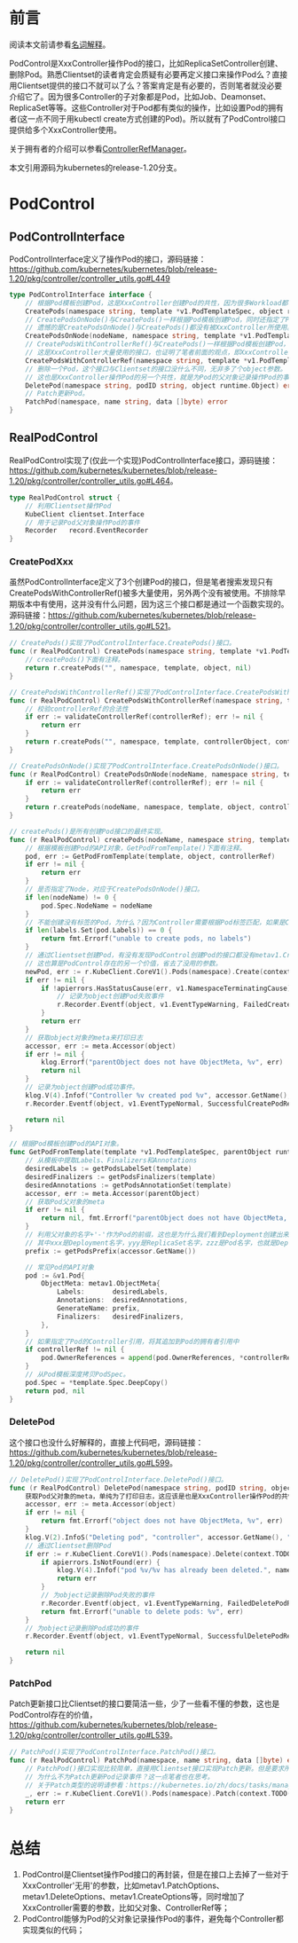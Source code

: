 <!--
 * @Author: jinde.zgm
 * @Date: 2021-03-26 22:05:02
 * @Description: PodControl源码解析
-->

# 前言

阅读本文前请参看[名词解释](./README.md)。

PodControl是XxxController操作Pod的接口，比如ReplicaSetController创建、删除Pod。熟悉Clientset的读者肯定会质疑有必要再定义接口来操作Pod么？直接用Clientset提供的接口不就可以了么？答案肯定是有必要的，否则笔者就没必要介绍它了。因为很多Controller的子对象都是Pod，比如Job、Deamonset、ReplicaSet等等。这些Controller对于Pod都有类似的操作，比如设置Pod的拥有者(这一点不同于用kubectl create方式创建的Pod)。所以就有了PodControl接口提供给多个XxxController使用。

关于拥有者的介绍可以参看[ControllerRefManager](./ControllerRefManager.md)。

本文引用源码为kubernetes的release-1.20分支。

# PodControl

## PodControlInterface

PodControlInterface定义了操作Pod的接口，源码链接：<https://github.com/kubernetes/kubernetes/blob/release-1.20/pkg/controller/controller_utils.go#L449>

```go
type PodControlInterface interface {
    // 根据Pod模板创建Pod，这是XxxController创建Pod的共性，因为很多Workload都有Pod模板。
    CreatePods(namespace string, template *v1.PodTemplateSpec, object runtime.Object) error
    // CreatePodsOnNode()与CreatePods()一样根据Pod模板创建Pod，同时还指定了Pod运行的Node以及拥有者。
    // 遗憾的是CreatePodsOnNode()与CreatePods()都没有被XxxController所使用。
    CreatePodsOnNode(nodeName, namespace string, template *v1.PodTemplateSpec, object runtime.Object, controllerRef *metav1.OwnerReference) error
    // CreatePodsWithControllerRef()与CreatePods()一样根据Pod模板创建Pod，同时指定了拥有者。
    // 这是XxxController大量使用的接口，也证明了笔者前面的观点，即XxxController创建Pod是有共性的。
    CreatePodsWithControllerRef(namespace string, template *v1.PodTemplateSpec, object runtime.Object, controllerRef *metav1.OwnerReference) error
    // 删除一个Pod，这个接口与Clientset的接口没什么不同，无非多了个object参数。
    // 这也是XxxController操作Pod的另一个共性，就是为Pod的父对象记录操作Pod的事件。
    DeletePod(namespace string, podID string, object runtime.Object) error
    // Patch更新Pod。
    PatchPod(namespace, name string, data []byte) error
}
```

## RealPodControl

RealPodControl实现了(仅此一个实现)PodControlInterface接口，源码链接：<https://github.com/kubernetes/kubernetes/blob/release-1.20/pkg/controller/controller_utils.go#L464>。

```go
type RealPodControl struct {
    // 利用Clientset操作Pod
    KubeClient clientset.Interface
    // 用于记录Pod父对象操作Pod的事件
    Recorder   record.EventRecorder
}
```

### CreatePodXxx

虽然PodControlInterface定义了3个创建Pod的接口，但是笔者搜索发现只有CreatePodsWithControllerRef()被多大量使用，另外两个没有被使用。不排除早期版本中有使用，这并没有什么问题，因为这三个接口都是通过一个函数实现的。源码链接：<https://github.com/kubernetes/kubernetes/blob/release-1.20/pkg/controller/controller_utils.go#L521>。

```go
// CreatePods()实现了PodControlInterface.CreatePods()接口。
func (r RealPodControl) CreatePods(namespace string, template *v1.PodTemplateSpec, object runtime.Object) error {
    // createPods()下面有注释。
    return r.createPods("", namespace, template, object, nil)
}

// CreatePodsWithControllerRef()实现了PodControlInterface.CreatePodsWithControllerRef()接口。
func (r RealPodControl) CreatePodsWithControllerRef(namespace string, template *v1.PodTemplateSpec, controllerObject runtime.Object, controllerRef *metav1.OwnerReference) error {
    // 校验controllerRef的合法性
    if err := validateControllerRef(controllerRef); err != nil {
        return err
    }
    return r.createPods("", namespace, template, controllerObject, controllerRef)
}

// CreatePodsOnNode()实现了PodControlInterface.CreatePodsOnNode()接口。
func (r RealPodControl) CreatePodsOnNode(nodeName, namespace string, template *v1.PodTemplateSpec, object runtime.Object, controllerRef *metav1.OwnerReference) error {
    if err := validateControllerRef(controllerRef); err != nil {
        return err
    }
    return r.createPods(nodeName, namespace, template, object, controllerRef)
}

// createPods()是所有创建Pod接口的最终实现。
func (r RealPodControl) createPods(nodeName, namespace string, template *v1.PodTemplateSpec, object runtime.Object, controllerRef *metav1.OwnerReference) error {
    // 根据模板创建Pod的API对象，GetPodFromTemplate()下面有注释。
    pod, err := GetPodFromTemplate(template, object, controllerRef)
    if err != nil {
        return err
    }
    // 是否指定了Node，对应于CreatePodsOnNode()接口。
    if len(nodeName) != 0 {
        pod.Spec.NodeName = nodeName
    }
    // 不能创建没有标签的Pod，为什么？因为Controller需要根据Pod标签匹配，如果是Controller创建的Pod必须都有标签。
    if len(labels.Set(pod.Labels)) == 0 {
        return fmt.Errorf("unable to create pods, no labels")
    }
    // 通过Clientset创建Pod，有没有发现PodControl创建Pod的接口都没有metav1.CreateOptions？
    // 这也算是PodControl存在的另一个价值，省去了没用的参数。
    newPod, err := r.KubeClient.CoreV1().Pods(namespace).Create(context.TODO(), pod, metav1.CreateOptions{})
    if err != nil {
        if !apierrors.HasStatusCause(err, v1.NamespaceTerminatingCause) {
            // 记录为object创建Pod失败事件
            r.Recorder.Eventf(object, v1.EventTypeWarning, FailedCreatePodReason, "Error creating: %v", err)
        }
        return err
    }
    // 获取object对象的meta来打印日志
    accessor, err := meta.Accessor(object)
    if err != nil {
        klog.Errorf("parentObject does not have ObjectMeta, %v", err)
        return nil
    }
    // 记录为object创建Pod成功事件。
    klog.V(4).Infof("Controller %v created pod %v", accessor.GetName(), newPod.Name)
    r.Recorder.Eventf(object, v1.EventTypeNormal, SuccessfulCreatePodReason, "Created pod: %v", newPod.Name)

    return nil
}

// 根据Pod模板创建Pod的API对象。
func GetPodFromTemplate(template *v1.PodTemplateSpec, parentObject runtime.Object, controllerRef *metav1.OwnerReference) (*v1.Pod, error) {
    // 从模板中提取Labels、Finalizers和Annotations
    desiredLabels := getPodsLabelSet(template)
    desiredFinalizers := getPodsFinalizers(template)
    desiredAnnotations := getPodsAnnotationSet(template)
    accessor, err := meta.Accessor(parentObject)
    // 获取Pod父对象的meta
    if err != nil {
        return nil, fmt.Errorf("parentObject does not have ObjectMeta, %v", err)
    }
    // 利用父对象的名字+'-'作为Pod的前缀，这也是为什么我们看到Deployment创建出来的Pod都是xxx-yyy-zzz格式。
    // 其中xxx是Deployment名字，yyy是ReplicaSet名字，zzz是Pod名字，也就是Deployment创建了ReplicatSet，ReplicatSet创建了Pod
    prefix := getPodsPrefix(accessor.GetName())

    // 常见Pod的API对象
    pod := &v1.Pod{
        ObjectMeta: metav1.ObjectMeta{
            Labels:       desiredLabels,
            Annotations:  desiredAnnotations,
            GenerateName: prefix,
            Finalizers:   desiredFinalizers,
        },
    }
    // 如果指定了Pod的Controller引用，将其追加到Pod的拥有者引用中
    if controllerRef != nil {
        pod.OwnerReferences = append(pod.OwnerReferences, *controllerRef)
    }
    // 从Pod模板深度拷贝PodSpec。
    pod.Spec = *template.Spec.DeepCopy()
    return pod, nil
}
```

### DeletePod

这个接口也没什么好解释的，直接上代码吧，源码链接：<https://github.com/kubernetes/kubernetes/blob/release-1.20/pkg/controller/controller_utils.go#L599>。

```go
// DeletePod()实现了PodControlInterface.DeletePod()接口。
func (r RealPodControl) DeletePod(namespace string, podID string, object runtime.Object) error {
    获取Pod父对象的meta，单纯为了打印日志，这应该是也是XxxController操作Pod的共性吧。
    accessor, err := meta.Accessor(object)
    if err != nil {
        return fmt.Errorf("object does not have ObjectMeta, %v", err)
    }
    klog.V(2).InfoS("Deleting pod", "controller", accessor.GetName(), "pod", klog.KRef(namespace, podID))
    // 通过Clientset删除Pod
    if err := r.KubeClient.CoreV1().Pods(namespace).Delete(context.TODO(), podID, metav1.DeleteOptions{}); err != nil {
        if apierrors.IsNotFound(err) {
            klog.V(4).Infof("pod %v/%v has already been deleted.", namespace, podID)
            return err
        }
        // 为object记录删除Pod失败的事件
        r.Recorder.Eventf(object, v1.EventTypeWarning, FailedDeletePodReason, "Error deleting: %v", err)
        return fmt.Errorf("unable to delete pods: %v", err)
    }
    // 为object记录删除Pod成功的事件
    r.Recorder.Eventf(object, v1.EventTypeNormal, SuccessfulDeletePodReason, "Deleted pod: %v", podID)

    return nil
}
```

### PatchPod

Patch更新接口比Clientset的接口要简洁一些，少了一些看不懂的参数，这也是PodControl存在的价值，<https://github.com/kubernetes/kubernetes/blob/release-1.20/pkg/controller/controller_utils.go#L539>。

```go
// PatchPod()实现了PodControlInterface.PatchPod()接口。
func (r RealPodControl) PatchPod(namespace, name string, data []byte) error {
    // PatchPod()接口实现比较简单，直接用Clientset接口实现Patch更新。但是要求所有的XxxController都使用策略性合并(types.StrategicMergePatchType).
    // 为什么不为Patch更新Pod记录事件？这一点笔者也在思考。
    // 关于Patch类型的说明请参看：https://kubernetes.io/zh/docs/tasks/manage-kubernetes-objects/update-api-object-kubectl-patch/
    _, err := r.KubeClient.CoreV1().Pods(namespace).Patch(context.TODO(), name, types.StrategicMergePatchType, data, metav1.PatchOptions{})
    return err
}
```

# 总结

1. PodControl是Clientset操作Pod接口的再封装，但是在接口上去掉了一些对于XxxController'无用'的参数，比如metav1.PatchOptions、metav1.DeleteOptions、metav1.CreateOptions等，同时增加了XxxController需要的参数，比如父对象、ControllerRef等；
2. PodControl能够为Pod的父对象记录操作Pod的事件，避免每个Controller都实现类似的代码；
